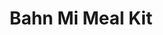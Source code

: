 ---
handle: "bahn-mi-meal-kit"
title: "Bahn Mi Meal Kit"
vendor: ""
type: ""
tags: ""
published: ""
option1_name: "base"
option1_value: "chicken"
option2_name: ""
option2_value: ""
option3_name: ""
option3_value: ""
variant_sku: "sku_032"
variant_grams: ""
variant_inventory_tracker: ""
variant_inventory_qty: ""
variant_inventory_policy: ""
variant_fulfillment_service: ""
variant_price: "15.95"
variant_compare_at_price: ""
variant_requires_shipping: ""
variant_taxable: ""
variant_barcode: ""
image_src: "bahn-mi-meal-kit_01.jpg"
image_alt_text: ""
gift_card: ""
seo_title: ""
seo_description: ""
google_shopping_google_produ: ""
google_shopping_gender: ""
google_shopping_age_group: ""
google_shopping_mpn: ""
google_shopping_adwords_grou: ""
google_shopping_adwords_labe: ""
google_shopping_condition: ""
google_shopping_custom_produ: ""
google_shopping_custom_label: ""
google_shopping_custom_label: ""
google_shopping_custom_label: ""
google_shopping_custom_label: ""
google_shopping_custom_label: ""
variant_image: ""
variant_weight_unit: ""
collections: ["Food", "products_list"]
collection_lv2: []
gallery: 
---